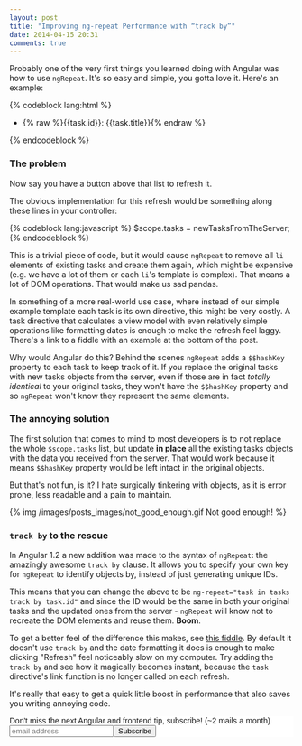 ```yaml
---
layout: post
title: "Improving ng-repeat Performance with “track by”"
date: 2014-04-15 20:31
comments: true
---
```


Probably one of the very first things you learned doing with Angular was how to use `ngRepeat`. It's so easy and simple, you gotta love it. Here's an example:

{% codeblock lang:html %}
<ul class="tasks">
    <li ng-repeat="task in tasks" ng-class="{done: task.done}">
        {% raw %}{{task.id}}: {{task.title}}{% endraw %}
    </li>
</ul>
{% endcodeblock %}

### The problem

Now say you have a button above that list to refresh it.

The obvious implementation for this refresh would be something along these lines in your controller:

{% codeblock lang:javascript %}
$scope.tasks = newTasksFromTheServer;
{% endcodeblock %}

This is a trivial piece of code, but it would cause `ngRepeat` to remove all `li` elements of existing tasks and create them again, which might be expensive (e.g. we have a lot of them or each `li`'s template is complex). That means a lot of DOM operations. That would make us sad pandas.

In something of a more real-world use case, where instead of our simple example template each task is its own directive, this might be very costly. A task directive that calculates a view model with even relatively simple operations like formatting dates is enough to make the refresh feel laggy. There's a link to a fiddle with an example at the bottom of the post.

Why would Angular do this? Behind the scenes `ngRepeat` adds a `$$hashKey` property to each task to keep track of it. If you replace the original tasks with new tasks objects from the server, even if those are in fact *totally identical* to your original tasks, they won't have the `$$hashKey` property and so `ngRepeat` won't know they represent the same elements.

### The annoying solution

The first solution that comes to mind to most developers is to not replace the whole `$scope.tasks` list, but update **in place** all the existing tasks objects with the data you received from the server. That would work because it means `$$hashKey` property would be left intact in the original objects.

But that's not fun, is it? I hate surgically tinkering with objects, as it is error prone, less readable and a pain to maintain.

{% img /images/posts_images/not_good_enough.gif Not good enough! %}


### `track by` to the rescue

In Angular 1.2 a new addition was made to the syntax of `ngRepeat`: the amazingly awesome `track by` clause. It allows you to specify your own key for `ngRepeat` to identify objects by, instead of just generating unique IDs.

This means that you can change the above to be `ng-repeat="task in tasks track by task.id"` and since the ID would be the same in both your original tasks and the updated ones from the server - `ngRepeat` will know not to recreate the DOM elements and reuse them. **Boom**.

To get a better feel of the difference this makes, see [this fiddle](http://jsfiddle.net/SeKk7/). By default it doesn't use `track by` and the date formatting it does is enough to make clicking "Refresh" feel noticeably slow on my computer. Try adding the `track by` and see how it magically becomes instant, because the `task` directive's link function is no longer called on each refresh.

It's really that easy to get a quick little boost in performance that also saves you writing annoying code.

<!-- Begin MailChimp Signup Form -->
<link href="http://cdn-images.mailchimp.com/embedcode/slim-081711.css" rel="stylesheet" type="text/css">
<style type="text/css">
    #mc_embed_signup{background:#fff; clear:left; font:14px Helvetica,Arial,sans-serif; }
    /* Add your own MailChimp form style overrides in your site stylesheet or in this style block.
       We recommend moving this block and the preceding CSS link to the HEAD of your HTML file. */
</style>
<div id="mc_embed_signup">
<form action="http://codelord.us6.list-manage.com/subscribe/post?u=78b36f07d7d2e7e91eb8deee3&amp;id=c9a8d439c8" method="post" id="mc-embedded-subscribe-form" name="mc-embedded-subscribe-form" class="validate" target="_blank" novalidate>
    <label for="mce-EMAIL">Don't miss the next Angular and frontend tip, subscribe! (~2 mails a month)</label>
    <input type="email" value="" name="EMAIL" class="email" id="mce-EMAIL" placeholder="email address" required style="display: inline"><!--
    --><input type="submit" value="Subscribe" name="subscribe" id="mc-embedded-subscribe" class="button" style="display: inline">
    <input type="hidden" value="" name="SIGNUP_URL" class="email" id="mce-SIGNUP_URL">
</form>
</div>
<script type="text/javascript">
document.getElementById('mce-SIGNUP_URL').value = document.location.href;
</script>
<!--End mc_embed_signup-->

